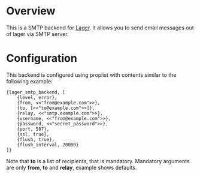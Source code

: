 Overview
==========

This is a SMTP backend for [Lager](https://github.com/basho/lager).
It allows you to send email messages out of lager via SMTP server.

Configuration
==========
This backend is configured using proplist with contents similar to the following example:

	{lager_smtp_backend, [
		{level, error},
        {from, <<"from@example.com">>},
		{to, [<<"to@example.com">>]},
		{relay, <<"smtp.example.com">>},
		{username, <<"from@example.com">>},
		{password, <<"secret_password">>},
		{port, 587},
		{ssl, true},
        {flush, true},
		{flush_interval, 20000}
	]}

Note that **to** is a list of recipients, that is mandatory.
Mandatory arguments are only **from**, **to** and **relay**, example shows defaults.
